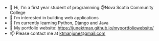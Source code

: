 

- 👋 Hi, I’m a first year student of programming @Nova Scotia Community College
- 👀 I’m interested in building web applications 
- 🌱 I’m currently learning Python, Django and Java
- 👀 My portfolio website: https://junektman.github.io/myportfoliowebsite/
- 📫 Please contact me at ktmanjune@gmail.com



